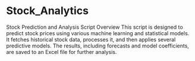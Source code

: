 # Stock_Analytics
Stock Prediction and Analysis Script Overview This script is designed to predict stock prices using various machine learning and statistical models. It fetches historical stock data, processes it, and then applies several predictive models. The results, including forecasts and model coefficients, are saved to an Excel file for further analysis.
